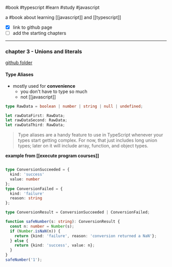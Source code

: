 #book
#typescript 
#learn 
#study 
#javascript 

a #book about learning [[javascript]] and [[typescript]]

- [x] link to github page
- [ ] add the starting chapters

---
### chapter 3 - Unions and literals
[github folder](https://github.com/UglyWillDuckling/typescript-projects/tree/main/projects/unions-and-literals)
#### **Type Aliases**
- mostly used for **convenience**
	- you don't have to type so much
	- not [[javascript]]

```typescript
type RawData = boolean | number | string | null | undefined;

let rawDataFirst: RawData;
let rawDataSecond: RawData;
let rawDataThird: RawData;
```

> Type aliases are a handy feature to use in TypeScript whenever your types start getting complex. For now, that just includes long union types; later on it will include array, function, and object types.

**example from [[execute program courses]]**
```typescript

type ConversionSucceeded = {
  kind: 'success'
  value: number
};
type ConversionFailed = {
  kind: 'failure'
  reason: string
};

type ConversionResult = ConversionSucceeded | ConversionFailed;

function safeNumber(s: string): ConversionResult {
  const n: number = Number(s);
  if (Number.isNaN(n)) {
    return {kind: 'failure', reason: 'conversion returned a NaN'};
  } else {
    return {kind: 'success', value: n};
  }
}
safeNumber('1');
```


